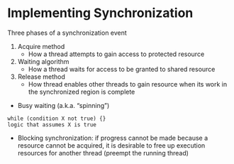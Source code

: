 # Implementing Synchronization

Three phases of a synchronization event
1. Acquire method
    - How a thread attempts to gain
    access to protected resource
2. Waiting algorithm
    - How a thread waits for access to be granted to shared resource
3. Release method
    - How thread enables other threads to gain resource when its 
work in the synchronized region is complete



- Busy waiting (a.k.a. “spinning”)
```
while (condition X not true) {}
logic that assumes X is true
```

- Blocking synchronization: 
if progress cannot be made because a resource cannot 
be acquired, it is desirable to free up execution resources for 
another thread (preempt the running thread)

